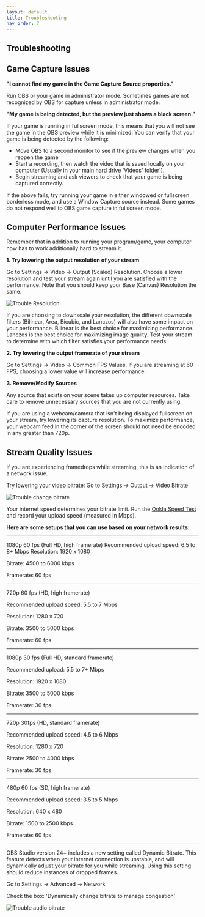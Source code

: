 ```yaml
---
layout: default
title: Troubleshooting
nav_order: 7
---
```


## Troubleshooting

## Game Capture Issues

**"I cannot find my game in the Game Capture Source properties."**

Run OBS or your game in administrator mode. Sometimes games are not recognized by OBS for capture unless in administrator mode.


**"My game is being detected, but the preview just shows a black screen."**

If your game is running in fullscreen mode, this means that you will not see the game in the OBS preview while it is minimized. You can verify that your game is being detected by the following:

- Move OBS to a second monitor to see if the preview changes when you reopen the game
- Start a recording, then watch the video that is saved locally on your computer (Usually in your main hard drive 'Videos' folder').
- Begin streaming and ask viewers to check that your game is being captured correctly.

If the above fails, try running your game in either windowed or fullscreen borderless mode, and use a Window Capture source instead. Some games do not respond well to OBS game capture in fullscreen mode.

## Computer Performance Issues

Remember that in addition to running your program/game, your computer now has to work additionally hard to stream it. 

**1. Try lowering the output resolution of your stream**

Go to Settings -> Video -> Output (Scaled) Resolution. Choose a lower resolution and test your stream again until you are satisfied with the performance. Note that you should keep your Base (Canvas) Resolution the same.

![Trouble Resolution](https://pazcharles02.github.io/OBS-and-Twitch-Livestreaming/assets/images/trouble-resolution.png?raw=true)

If you are choosing to downscale your resolution, the different downscale filters (Bilinear, Area, Bicubic, and Lanczos) will also have some impact on your performance.
Bilinear is the best choice for maximizing performance. Lanczos is the best choice for maximizing image quality.
Test your stream to determine with which filter satisfies your performance needs.

**2. Try lowering the output framerate of your stream**

Go to Settings -> Video -> Common FPS Values. If you are streaming at 60 FPS, choosing a lower value will increase performance.

**3. Remove/Modify Sources**

Any source that exists on your scene takes up computer resources. Take care to remove unnecessary sources that you are not currently using.

If you are using a webcam/camera that isn't being displayed fullscreen on your stream, try lowering its capture resolution. To maximize performance, your webcam feed in the corner of the screen should not need be encoded in any greater than 720p.


## Stream Quality Issues

If you are experiencing framedrops while streaming, this is an indication of a network issue. 

Try lowering your video bitrate:
Go to Settings -> Output -> Video Bitrate

![Trouble change bitrate](https://pazcharles02.github.io/OBS-and-Twitch-Livestreaming/assets/images/trouble-change-br.png?raw=true)

Your internet speed determines your bitrate limit. Run the [Ookla Speed Test](https://www.speedtest.net) and record your upload speed (measured in Mbps).

**Here are some setups that you can use based on your network results:**

---

1080p 60 fps (Full HD, high framerate)
Recommended upload speed: 6.5 to 8+ Mbps
Resolution: 1920 x 1080

Bitrate: 4500 to 6000 kbps

Framerate: 60 fps

---

720p 60 fps (HD, high framerate)

Recommended upload speed: 5.5 to 7 Mbps

Resolution: 1280 x 720

Bitrate: 3500 to 5000 kbps

Framerate: 60 fps

---

1080p 30 fps (Full HD, standard framerate)

Recommended upload: 5.5 to 7+ Mbps

Resolution: 1920 x 1080

Bitrate: 3500 to 5000 kbps

Framerate: 30 fps

---

720p 30fps (HD, standard framerate)

Recommended upload speed: 4.5 to 6 Mbps

Resolution: 1280 x 720

Bitrate: 2500 to 4000 kbps

Framerate: 30 fps

---

480p 60 fps (SD, high framerate)

Recommended upload speed: 3.5 to 5 Mbps

Resolution: 640 x 480

Bitrate: 1500 to 2500 kbps

Framerate: 60 fps

---

OBS Studio version 24+ includes a new setting called Dynamic Bitrate. This feature detects when your internet connection is unstable, and will dynamically adjust your bitrate for you while streaming. Using this setting should reduce instances of dropped frames. 

Go to Settings -> Advanced -> Network 

Check the box: 'Dynamically change bitrate to manage congestion'

![Trouble audio bitrate](https://pazcharles02.github.io/OBS-and-Twitch-Livestreaming/assets/images/trouble-autobitrate.png?raw=true)
